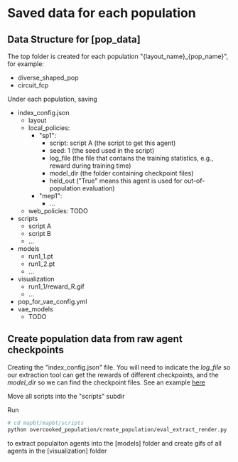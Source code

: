 # Saved data for each population

## Data Structure for [pop_data]

The top folder is created for each population "{layout_name}_{pop_name}", for example:
- diverse_shaped_pop
- circuit_fcp

Under each population, saving
- index_config.json
    - layout
    - local_policies:
        - "sp1":
            - script: script A (the script to get this agent)
            - seed: 1 (the seed used in the script)
            - log_file (the file that contains the training statistics, e.g., reward during training time)
            - model_dir (the folder containing checkpoint files)
            - held_out ("True" means this agent is used for out-of-population evaluation)
        - "mep1":
            - ...
    - web_policies: TODO
- scripts
    - script A
    - script B
    - ...
- models
    - run1_1.pt
    - run1_2.pt
    - ...
- visualization
    - run1_1/reward_R.gif
    - ...
- pop_for_vae_config.yml
- vae_models
    - TODO


## Create population data from raw agent checkpoints

Creating the "index_config.json" file. You will need to indicate the *log_file* so our extraction tool can get the rewards of different checkpoints, and the *model_dir* so we can find the checkpoint files. See an example [here](../pop_data/asymmetric_advantages_fcp/index_config.json)

Move all scripts into the "scripts" subdir

Run

```bash
# cd mapbt/mapbt/scripts
python overcooked_population/create_population/eval_extract_render.py [population_name]
```

to extract populaiton agents into the [models] folder and create gifs of all agents in the [visualization] folder
